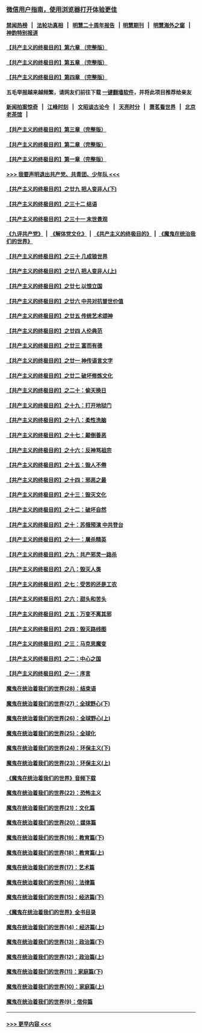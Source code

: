 ### [微信用户指南，使用浏览器打开体验更佳](https://github.com/gfw-breaker/banned-news1/blob/master/indexes/wechat-guide.md?t=0)
#### [禁闻热榜](热点新闻.md?t=0)  &nbsp;&nbsp;|&nbsp;&nbsp; [法轮功真相](https://github.com/gfw-breaker/truth/blob/master/README.md?t=0) &nbsp;&nbsp;|&nbsp;&nbsp; [明慧二十周年报告](https://github.com/gfw-breaker/mh-reports/blob/master/README.md?t=0) &nbsp;&nbsp;|&nbsp;&nbsp;[明慧期刊](https://github.com/gfw-breaker/mh-qikan) &nbsp;&nbsp;|&nbsp;&nbsp; [明慧海外之窗](https://github.com/gfw-breaker/mh-news/blob/master/README.md?t=0) &nbsp;&nbsp;|&nbsp;&nbsp; [神韵特别报道](https://github.com/gfw-breaker/mh-news/blob/master/shenyun.md?t=0)
#### [【共产主义的终极目的】第六章 （完整版）](../pages/nsc422/n11428913.md?t=02061911) 
#### [【共产主义的终极目的】第五章 （完整版）](../pages/nsc422/n11428912.md?t=02061911) 
#### [【共产主义的终极目的】第四章 （完整版）](../pages/nsc422/n11428907.md?t=02061911) 
#### 五毛举报越来越频繁，请网友们前往下载 [一键翻墙软件](https://github.com/gfw-breaker/ssr-accounts)，并将此项目推荐给亲友
#### [新闻拍案惊奇](https://github.com/gfw-breaker/banned-news1/blob/master/pages/link4.md) &nbsp;&nbsp;|&nbsp;&nbsp; [江峰时刻](https://github.com/gfw-breaker/banned-news1/blob/master/pages/link4.md) &nbsp;&nbsp;|&nbsp;&nbsp; [文昭谈古论今](https://github.com/gfw-breaker/banned-news1/blob/master/pages/link4.md) &nbsp;&nbsp;|&nbsp;&nbsp; [天亮时分](https://github.com/gfw-breaker/banned-news1/blob/master/pages/link4.md) &nbsp;&nbsp;|&nbsp;&nbsp; [萧茗看世界](https://github.com/gfw-breaker/banned-news1/blob/master/pages/link4.md) &nbsp;&nbsp;|&nbsp;&nbsp; [北京老茶馆](https://github.com/gfw-breaker/banned-news1/blob/master/pages/link4.md) &nbsp;&nbsp;|&nbsp;&nbsp; 
#### [【共产主义的终极目的】第三章（完整版）](../pages/nsc422/n11428848.md?t=02061911) 
#### [【共产主义的终极目的】第二章（完整版）](../pages/nsc422/n11428831.md?t=02061911) 
#### [【共产主义的终极目的】第一章（完整版）](../pages/nsc422/n11417651.md?t=02061911) 
#### [>>> 我要声明退出共产党、共青团、少年队 <<<](https://github.com/begood0513/goodnews/blob/master/quit/letter.md) 
#### [【共产主义的终极目的】之廿九 把人变非人(下)](../pages/nsc422/n11344140.md?t=02061911) 
#### [【共产主义的终极目的】之三十二 结语](../pages/nsc422/n11360535.md?t=02061911) 
#### [【共产主义的终极目的】之三十一 末世景观](../pages/nsc422/n11351129.md?t=02061911) 
#### [《九评共产党》](https://github.com/begood0513/9ping.md/blob/master/README.md) &nbsp;|&nbsp; [《解体党文化》](../../../../jtdwh.md/blob/master/README.md)  &nbsp;|&nbsp; [《共产主义的终极目的》](../../../../gczydzjmd.md/blob/master/README.md) &nbsp;|&nbsp; [《魔鬼在统治我们的世界》](../../../../mgztzwmdsj.md/blob/master/README.md) 
#### [【共产主义的终极目的】之三十 几成狼世界](../pages/nsc422/n11348280.md?t=02061911) 
#### [【共产主义的终极目的】之廿八 把人变非人(上)](../pages/nsc422/n11340492.md?t=02061911) 
#### [【共产主义的终极目的】之廿七 以恨立国](../pages/nsc422/n11336944.md?t=02061911) 
#### [【共产主义的终极目的】之廿六 中共对抗普世价值](../pages/nsc422/n11324785.md?t=02061911) 
#### [【共产主义的终极目的】之廿五 传统艺术颂神](../pages/nsc422/n11296396.md?t=02061911) 
#### [【共产主义的终极目的】之廿四 人伦典范](../pages/nsc422/n11296397.md?t=02061911) 
#### [【共产主义的终极目的】之廿三 富而有德](../pages/nsc422/n11283598.md?t=02061911) 
#### [【共产主义的终极目的】之廿一 神传语言文字](../pages/nsc422/n11263265.md?t=02061911) 
#### [【共产主义的终极目的】之廿二 破坏修炼文化](../pages/nsc422/n11245728.md?t=02061911) 
#### [【共产主义的终极目的】之二十：偷天换日](../pages/nsc422/n11238846.md?t=02061911) 
#### [【共产主义的终极目的】之十九：打开地狱门](../pages/nsc422/n11206376.md?t=02061911) 
#### [【共产主义的终极目的】之十八：柔性洗脑](../pages/nsc422/n11199994.md?t=02061911) 
#### [【共产主义的终极目的】之十七：颠倒善恶](../pages/nsc422/n11179782.md?t=02061911) 
#### [【共产主义的终极目的】之十六：反神骂祖宗](../pages/nsc422/n11166798.md?t=02061911) 
#### [【共产主义的终极目的】之十五：毁人不倦](../pages/nsc422/n11166792.md?t=02061911) 
#### [【共产主义的终极目的】之十四：邪恶之最](../pages/nsc422/n11150249.md?t=02061911) 
#### [【共产主义的终极目的】之十三：毁灭文化](../pages/nsc422/n11135227.md?t=02061911) 
#### [【共产主义的终极目的】之十二：破坏自然](../pages/nsc422/n11135214.md?t=02061911) 
#### [【共产主义的终极目的】之十：苏俄预演 中共登台](../pages/nsc422/n11118424.md?t=02061911) 
#### [【共产主义的终极目的】之十一：屠杀精英](../pages/nsc422/n11118442.md?t=02061911) 
#### [【共产主义的终极目的】之九：共产邪灵一路杀](../pages/nsc422/n11114139.md?t=02061911) 
#### [【共产主义的终极目的】之八：毁灭人类](../pages/nsc422/n11108503.md?t=02061911) 
#### [【共产主义的终极目的】之七：受苦的还是工农](../pages/nsc422/n11101809.md?t=02061911) 
#### [【共产主义的终极目的】之六：甜头和苦头](../pages/nsc422/n11096971.md?t=02061911) 
#### [【共产主义的终极目的】之五：万变不离其邪](../pages/nsc422/n11091285.md?t=02061911) 
#### [【共产主义的终极目的】之四：毁灭路线图](../pages/nsc422/n11086284.md?t=02061911) 
#### [【共产主义的终极目的】之三：马克思魔变](../pages/nsc422/n11061941.md?t=02061911) 
#### [【共产主义的终极目的】之二：中心之国](../pages/nsc422/n11047728.md?t=02061911) 
#### [【共产主义的终极目的】之一：序言](../pages/nsc422/n11086077.md?t=02061911) 
#### [魔鬼在统治着我们的世界(28)：结束语](../pages/nsc422/n10936246.md?t=02061911) 
#### [魔鬼在统治着我们的世界(27)：全球野心(下)](../pages/nsc422/n10928319.md?t=02061911) 
#### [魔鬼在统治着我们的世界(26)：全球野心(上)](../pages/nsc422/n10900318.md?t=02061911) 
#### [魔鬼在统治着我们的世界(25)：全球化](../pages/nsc422/n10788205.md?t=02061911) 
#### [魔鬼在统治着我们的世界(24)：环保主义(下)](../pages/nsc422/n10695307.md?t=02061911) 
#### [魔鬼在统治着我们的世界(23)：环保主义(上)](../pages/nsc422/n10688613.md?t=02061911) 
#### [《魔鬼在统治着我们的世界》音频下载](../pages/nsc422/n10635553.md?t=02061911) 
#### [魔鬼在统治着我们的世界(22)：恐怖主义](../pages/nsc422/n10614727.md?t=02061911) 
#### [魔鬼在统治着我们的世界(21)：文化篇](../pages/nsc422/n10597706.md?t=02061911) 
#### [魔鬼在统治着我们的世界(20)：媒体篇](../pages/nsc422/n10586579.md?t=02061911) 
#### [魔鬼在统治着我们的世界(19)：教育篇(下)](../pages/nsc422/n10564808.md?t=02061911) 
#### [魔鬼在统治着我们的世界(18)：教育篇(上)](../pages/nsc422/n10526970.md?t=02061911) 
#### [魔鬼在统治着我们的世界(17)：艺术篇](../pages/nsc422/n10499093.md?t=02061911) 
#### [魔鬼在统治着我们的世界(16)：法律篇](../pages/nsc422/n10485969.md?t=02061911) 
#### [魔鬼在统治着我们的世界(15)：经济篇(下)](../pages/nsc422/n10469975.md?t=02061911) 
#### [《魔鬼在统治着我们的世界》全书目录](../pages/nsc422/n10464261.md?t=02061911) 
#### [魔鬼在统治着我们的世界(14)：经济篇(上)](../pages/nsc422/n10457370.md?t=02061911) 
#### [魔鬼在统治着我们的世界(13)：政治篇(下)](../pages/nsc422/n10448270.md?t=02061911) 
#### [魔鬼在统治着我们的世界(12)：政治篇(上)](../pages/nsc422/n10444576.md?t=02061911) 
#### [魔鬼在统治着我们的世界(11)：家庭篇(下)](../pages/nsc422/n10440961.md?t=02061911) 
#### [魔鬼在统治着我们的世界(10)：家庭篇(上)](../pages/nsc422/n10435448.md?t=02061911) 
#### [魔鬼在统治着我们的世界(9)：信仰篇](../pages/nsc422/n10432159.md?t=02061911) 

----
#### [ >>> 更早内容 <<< ](../indexes/nsc422-earlier.md)
